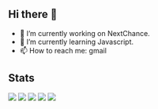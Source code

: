 ## Hi there 👋
- 🔭 I’m currently working on NextChance.
- 🌱 I’m currently learning Javascript.
- 📫 How to reach me: gmail

## Stats
![](http://github-profile-summary-cards.vercel.app/api/cards/profile-details?username=kaohon&theme=github_dark)
![](http://github-profile-summary-cards.vercel.app/api/cards/repos-per-language?username=kaohon&theme=github_dark)
![](http://github-profile-summary-cards.vercel.app/api/cards/most-commit-language?username=kaohon&theme=github_dark)
![](http://github-profile-summary-cards.vercel.app/api/cards/stats?username=kaohon&theme=github_dark)
![](http://github-profile-summary-cards.vercel.app/api/cards/productive-time?username=kaohon&theme=github_dark&utcOffset=9)
